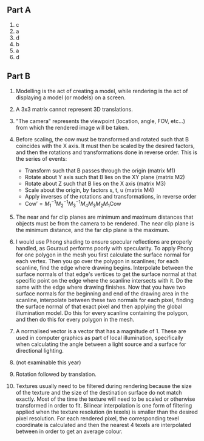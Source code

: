 ## Part A
1. c 
2. a
3. d
4. b
5. a
6. d

## Part B
1. Modelling is the act of creating a model, while rendering is the act of displaying a model (or models) on a screen.
2. A 3x3 matrix cannot represent 3D translations.
3. "The camera" represents the viewpoint (location, angle, FOV, etc...) from which the rendered image will be taken.
4. Before scaling, the cow must be transformed and rotated such that B coincides with the X axis. It must then be scaled by the desired factors, and then the rotations and transformations done in reverse order. This is the series of events:
	- Transform such that B passes through the origin (matrix M1)
	- Rotate about Y axis such that B lies on the XY plane (matrix M2)
	- Rotate about Z such that B lies on the X axis (matrix M3)
	- Scale about the origin, by factors s, t, u (matrix M4)
	- Apply inverses of the rotations and transformations, in reverse order
	- $\text{Cow}' = M_1^{-1}M_2^{-1}M_3^{-1}M_4M_3M_2M_1\text{Cow}$

5. The near and far clip planes are minimum and maximum distances that objects must be from the camera to be rendered. The near clip plane is the minimum distance, and the far clip plane is the maximum.
6. I would use Phong shading to ensure specular reflections are properly handled, as Gouraud performs poorly with specularity. To apply Phong for one polygon in the mesh you first calculate the surface normal for each vertex. Then you go over the polygon in scanlines; for each scanline, find the edge where drawing begins. Interpolate between the surface normals of that edge's vertices to get the surface normal at that specific point on the edge where the scanline intersects with it. Do the same with the edge where drawing finishes. Now that you have two surface normals for the beginning and end of the drawing area in the scanline, interpolate between these two normals for each pixel, finding the surface normal of that exact pixel and then applying the global illumination model. Do this for every scanline containing the polygon, and then do this for every polygon in the mesh.
7. A normalised vector is a vector that has a magnitude of 1. These are used in computer graphics as part of local illumination, specifically when calculating the angle between a light source and a surface for directional lighting.
8. (not examinable this year)
9. Rotation followed by translation.
10. Textures usually need to be filtered during rendering because the size of the texture and the size of the destination surface do not match exactly. Most of the time the texture will need to be scaled or otherwise transformed in order to fit. Bilinear interpolation is one form of filtering applied when the texture resolution (in texels) is smaller than the desired pixel resolution. For each rendered pixel, the corresponding texel coordinate is calculated and then the nearest 4 texels are interpolated between in order to get an average colour. 